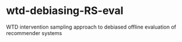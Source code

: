 # wtd-debiasing-RS-eval
WTD intervention sampling approach to debiased offline evaluation of recommender systems
